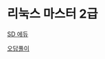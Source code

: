 # 리눅스 마스터 2급

[SD 에듀](%E1%84%85%E1%85%B5%E1%84%82%E1%85%AE%E1%86%A8%E1%84%89%E1%85%B3%20%E1%84%86%E1%85%A1%E1%84%89%E1%85%B3%E1%84%90%E1%85%A5%202%E1%84%80%E1%85%B3%E1%86%B8%20d68fd5a1d1c444b78051049c82cbe3a1/SD%20%E1%84%8B%E1%85%A6%E1%84%83%E1%85%B2%20d1c7ad156de84e4a83ae2cb15943a555.md)

[오답풀이](%E1%84%85%E1%85%B5%E1%84%82%E1%85%AE%E1%86%A8%E1%84%89%E1%85%B3%20%E1%84%86%E1%85%A1%E1%84%89%E1%85%B3%E1%84%90%E1%85%A5%202%E1%84%80%E1%85%B3%E1%86%B8%20d68fd5a1d1c444b78051049c82cbe3a1/%E1%84%8B%E1%85%A9%E1%84%83%E1%85%A1%E1%86%B8%E1%84%91%E1%85%AE%E1%86%AF%E1%84%8B%E1%85%B5%20af912383e9564c35ae4d0e38d728a322.md)